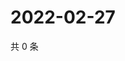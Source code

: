 # 2022-02-27

共 0 条

<!-- BEGIN WEIBO -->
<!-- 最后更新时间 Sun Feb 27 2022 12:01:10 GMT+0800 (China Standard Time) -->

<!-- END WEIBO -->
